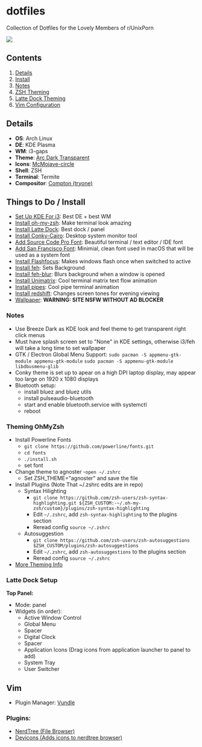 # dotfiles
Collection of Dotfiles for the Lovely Members of r/UnixPorn

![](/screenshot.png "")

## Contents ##
1. [Details](#details)
2. [Install](#install)
3. [Notes](#notes)
4. [ZSH Theming](#zsh)
5. [Latte Dock Theming](#dock)
6. [Vim Configuration](#vim)

<a name="details"></a>
## Details ##
- **OS**: Arch Linux
- **DE**: KDE Plasma
- **WM**: i3-gaps
- **Theme**: [Arc Dark Transparent](https://store.kde.org/p/1243914/)
- **Icons**: [McMojave-circle](https://store.kde.org/p/1305429/)
- **Shell**: ZSH
- **Terminal**: Termite
- **Compositor**: [Compton (tryone)](https://aur.archlinux.org/packages/compton-tryone-git/)

<a name="install"></a>
## Things to Do / Install ##
- [Set Up KDE For i3](https://medium.com/@vishnu_mad/using-i3-window-manager-with-kde-plasma-c2ac70594d8): Best DE + best WM
- [Install oh-my-zsh](https://aur.archlinux.org/packages/oh-my-zsh-git/): Make terminal look amazing
- [Install Latte Dock](https://store.kde.org/p/1169519): Best dock / panel
- [Install Conky-Cairo](https://aur.archlinux.org/packages/conky-cairo/): Desktop system monitor tool
- [Add Source Code Pro Font](https://www.fontsquirrel.com/fonts/source-code-pro): Beautiful terminal / text editor / IDE font
- [Add San Francisco Font](https://aur.archlinux.org/packages/otf-san-francisco/): Minimial, clean font used in macOS that will be used as a system font
- [Install Flashfocus](https://github.com/fennerm/flashfocus): Makes windows flash once when switched to active
- [Install feh](https://wiki.archlinux.org/index.php/feh): Sets Background
- [Install feh-blur](https://github.com/rstacruz/feh-blur-wallpaper): Blurs background when a window is opened
- [Install Unimatrix](https://github.com/will8211/unimatrix): Cool terminal matrix text flow animation
- [Install pipes](https://aur.archlinux.org/packages/bash-pipes/): Cool pipe terminal animation
- [Install redshift](https://wiki.archlinux.org/index.php/Redshift): Changes screen tones for evening viewing
- [Wallpaper](https://wallpaperhunt.net/wallpaper/under-the-horizon-144): **WARNING: SITE NSFW WITHOUT AD BLOCKER**

<a name="notes"></a>
### Notes ###
- Use Breeze Dark as KDE look and feel theme to get transparent right click menus
- Must have splash screen set to "None" in KDE settings, otherwise i3/feh will take a long time to set wallpaper
- GTK / Electron Global Menu Support:
   `sudo pacman -S appmenu-gtk-module appmenu-gtk-module`
   `sudo pacman -S appmenu-gtk-module libdbusmenu-glib`
- Conky theme is set up to apear on a high DPI laptop display, may appear too large on 1920 x 1080 displays
- Bluetooth setup:
  - install bluez and bluez utils
  - install pulseaudio-bluetooth
  - start and enable bluetooth.service with systemctl
  - reboot

<a name="zsh"></a>
### Theming OhMyZsh ###
- Install Powerline Fonts
  - `git clone https://github.com/powerline/fonts.git`
  - `cd fonts`
  - `./install.sh`
  - set font
- Change theme to agnoster
  -`open ~/.zshrc`
  - Set ZSH_THEME="agnoster" and save the file
- Install Plugins (Note That ~/.zshrc edits are in repo)
  - Syntax Hilighting
    - `git clone https://github.com/zsh-users/zsh-syntax-highlighting.git ${ZSH_CUSTOM:-~/.oh-my-zsh/custom}/plugins/zsh-syntax-highlighting`
    - Edit `~/.zshrc`, add `zsh-syntax-highlighting` to the plugins section
    - Reread config `source ~/.zshrc`
  - Autosuggestion
    - `git clone https://github.com/zsh-users/zsh-autosuggestions $ZSH_CUSTOM/plugins/zsh-autosuggestions`
    - Edit `~/.zshrc`, add `zsh-autosuggestions` to the plugins section
    - Reread config `source ~/.zshrc`
- [More Theming Info](https://www.freecodecamp.org/news/jazz-up-your-zsh-terminal-in-seven-steps-a-visual-guide-e81a8fd59a38/)

<a name="dock"></a>
### Latte Dock Setup ###
**Top Panel:**
- Mode: panel
- Widgets (in order):
  - Active Window Control
  - Global Menu
  - Spacer
  - Digital Clock
  - Spacer
  - Application Icons (Drag icons from application launcher to panel to add)
  - System Tray
  - User Switcher

<a name="vim"></a>
## Vim ##
- Plugin Manager: [Vundle](https://aur.archlinux.org/packages/vundle-git/)

### Plugins: ###
- [NerdTree (File Browser)](https://github.com/scrooloose/nerdtree)
- [Devicons (Adds icons to nerdtree browser)](https://github.com/ryanoasis/vim-devicons)
